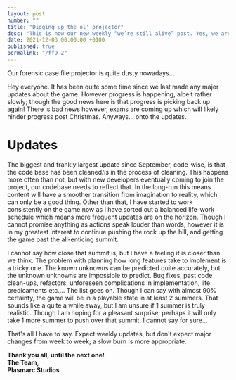 ```yaml
---
layout: post
number: ""
title: "Digging up the ol' projector"
desc: "This is now our new weekly “we’re still alive” post. Yes, we are still alive, and as the title may suggest, it’s getting to the time where we’ll resume work on the project during the holidays and we’re just as excited as hopefully you are! "
date: 2021-12-03 00:00:00 +0100
published: true
permalink: "/ff9-2"
---
```


Our forensic case file projector is quite dusty nowadays...

Hey everyone. It has been quite some time since we last made any major updates about the game. However progress is happening, albeit rather slowly; though the good news here is that progress is picking back up again! There is bad news however, exams are coming up which will likely hinder progress post Christmas. Anyways... onto the updates.

# **Updates**
The biggest and frankly largest update since September, code-wise, is that the code base has been cleaned/is in the process of cleaning. This happens more often than not, but with new developers eventually coming to join the project, our codebase needs to reflect that. In the long-run this means content will have a smoother transition from imagination to reality, which can only be a good thing. Other than that, I have started to work consistently on the game now as I have sorted out a balanced life-work schedule which means more frequent updates are on the horizon. Though I cannot promise anything as actions speak louder than words; however it is in my greatest interest to continue pushing the rock up the hill, and getting the game past the all-enticing summit. 

I cannot say how close that summit is, but I have a feeling it is closer than we think. The problem with planning how long features take to implement is a tricky one. The known unknowns can be predicted quite accurately, but the unknown unknowns are impossible to predict. Bug fixes, past code clean-ups, refactors, unforeseen complications in implementation, life predicaments etc.... The list goes on. Though I can say with almost 90% certainty, the game will be in a playable state in at least 2 summers. That sounds like a quite a while away, but I am unsure if 1 summer is truly realistic. Though I am hoping for a pleasant surprise; perhaps it will only take 1 more summer to push over that summit. I cannot say for sure...

That's all I have to say. Expect weekly updates, but don't expect major changes from week to week; a slow burn is more appropriate.

**Thank you all, until the next one!**\
**The Team,**\
**Plasmarc Studios**